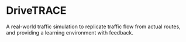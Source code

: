 # DriveTRACE
A real-world traffic simulation to replicate traffic flow from actual routes, and providing a learning environment with feedback.
